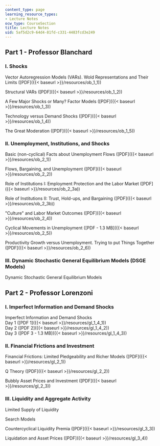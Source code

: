 ```yaml
---
content_type: page
learning_resource_types:
- Lecture Notes
ocw_type: CourseSection
title: Lecture Notes
uid: 5af5d2c9-64d4-81fd-c331-4483fcd3e249
---
```


Part 1 - Professor Blanchard
----------------------------

### I. Shocks

Vector Autoregression Models (VARs). Wold Representations and Their Limits ([PDF]({{< baseurl >}}/resources/ob_1_1))

Structural VARs ([PDF]({{< baseurl >}}/resources/ob_1_2))

A Few Major Shocks or Many? Factor Models ([PDF]({{< baseurl >}}/resources/ob_1_3))

Technology versus Demand Shocks ([PDF]({{< baseurl >}}/resources/ob_1_4))

The Great Moderation ([PDF]({{< baseurl >}}/resources/ob_1_5))

### II. Unemployment, Institutions, and Shocks

Basic (non-cyclical) Facts about Unemployment Flows ([PDF]({{< baseurl >}}/resources/ob_2_1))

Flows, Bargaining, and Unemployment ([PDF]({{< baseurl >}}/resources/ob_2_2))

Role of Institutions I: Employment Protection and the Labor Market ([PDF]({{< baseurl >}}/resources/ob_2_3a))

Role of Institutions II: Trust, Hold-ups, and Bargaining ([PDF]({{< baseurl >}}/resources/ob_2_3b))

"Culture" and Labor Market Outcomes ([PDF]({{< baseurl >}}/resources/ob_2_4))

Cyclical Movements in Unemployment ([PDF - 1.3 MB]({{< baseurl >}}/resources/ob_2_5))

Productivity Growth versus Unemployment. Trying to put Things Together ([PDF]({{< baseurl >}}/resources/ob_2_6))

### III. Dynamic Stochastic General Equilibrium Models (DSGE Models)

Dynamic Stochastic General Equilibrium Models

Part 2 - Professor Lorenzoni
----------------------------

### I. Imperfect Information and Demand Shocks

Imperfect Information and Demand Shocks  
Day 1 ([PDF 1]({{< baseurl >}}/resources/gl_1_4_1))  
Day 2 ([PDF 2]({{< baseurl >}}/resources/gl_1_4_2))  
Day 3 ([PDF 3 - 1.3 MB]({{< baseurl >}}/resources/gl_1_4_3))

### II. Financial Frictions and Investment

Financial Frictions: Limited Pledgeability and Richer Models ([PDF]({{< baseurl >}}/resources/gl_2_1))

Q Theory ([PDF]({{< baseurl >}}/resources/gl_2_2))

Bubbly Asset Prices and Investment ([PDF]({{< baseurl >}}/resources/gl_2_3))

### III. Liquidity and Aggregate Activity

Limited Supply of Liquidity

Search Models

Countercyclical Liquidity Premia ([PDF]({{< baseurl >}}/resources/gl_3_3))

Liquidation and Asset Prices ([PDF]({{< baseurl >}}/resources/gl_3_4))